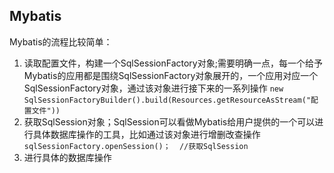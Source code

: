 ## Mybatis
Mybatis的流程比较简单：
1. 读取配置文件，构建一个SqlSessionFactory对象;需要明确一点，每一个给予Mybatis的应用都是围绕SqlSessionFactory对象展开的，一个应用对应一个SqlSessionFactory对象，通过该对象进行接下来的一系列操作
`new SqlSessionFactoryBuilder().build(Resources.getResourceAsStream("配置文件"))`
2. 获取SqlSession对象；SqlSession可以看做Mybatis给用户提供的一个可以进行具体数据库操作的工具，比如通过该对象进行增删改查操作
`sqlSessionFactory.openSession()；  //获取SqlSession`
3. 进行具体的数据库操作